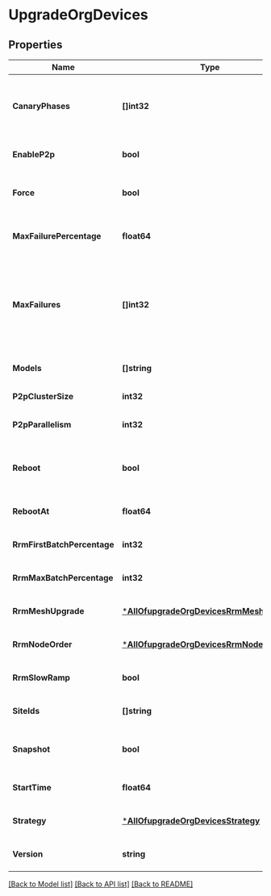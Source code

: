 # UpgradeOrgDevices

## Properties
Name | Type | Description | Notes
------------ | ------------- | ------------- | -------------
**CanaryPhases** | **[]int32** | phases for canary deployment. Each phase represents percentage of devices that need to be upgraded in that phase. | [optional] [default to [1,10,50,100]]
**EnableP2p** | **bool** | whether to allow local AP-to-AP FW upgrade | [optional] [default to null]
**Force** | **bool** | true will force upgrade when requested version is same as running version | [optional] [default to false]
**MaxFailurePercentage** | **float64** | percentage of failures allowed across the entire upgrade(not applicable for &#x60;big_bang&#x60;) | [optional] [default to 5]
**MaxFailures** | **[]int32** | number of failures allowed within each phase. Only applicable for &#x60;canary&#x60;. Array length should be same as &#x60;canary_phases&#x60;. Will be used if provided, else &#x60;max_failure_percentage&#x60; will be used | [optional] [default to null]
**Models** | **[]string** |  | [optional] [default to null]
**P2pClusterSize** | **int32** |  | [optional] [default to 10]
**P2pParallelism** | **int32** | number of parallel p2p download batches to creat | [optional] [default to null]
**Reboot** | **bool** | Reboot device immediately after upgrade is completed (Available on Junos OS devices) | [optional] [default to false]
**RebootAt** | **float64** | reboot start time in epoch seconds, default is &#x60;start_time&#x60; | [optional] [default to null]
**RrmFirstBatchPercentage** | **int32** | percentage of AP’s that need to be present in the first rrm batch | [optional] [default to null]
**RrmMaxBatchPercentage** | **int32** | max percentage of AP’s that need to be present in each rrm batch | [optional] [default to null]
**RrmMeshUpgrade** | [***AllOfupgradeOrgDevicesRrmMeshUpgrade**](AllOfupgradeOrgDevicesRrmMeshUpgrade.md) |  | [optional] [default to null]
**RrmNodeOrder** | [***AllOfupgradeOrgDevicesRrmNodeOrder**](AllOfupgradeOrgDevicesRrmNodeOrder.md) |  | [optional] [default to null]
**RrmSlowRamp** | **bool** | true will make rrm batch sizes slowly ramp up | [optional] [default to null]
**SiteIds** | **[]string** |  | [optional] [default to null]
**Snapshot** | **bool** | Perform recovery snapshot after device is rebooted (Available on Junos OS devices) | [optional] [default to false]
**StartTime** | **float64** | upgrade start time in epoch seconds, default is now | [optional] [default to null]
**Strategy** | [***AllOfupgradeOrgDevicesStrategy**](AllOfupgradeOrgDevicesStrategy.md) |  | [optional] [default to null]
**Version** | **string** | specific version / stable | [optional] [default to latest]

[[Back to Model list]](../README.md#documentation-for-models) [[Back to API list]](../README.md#documentation-for-api-endpoints) [[Back to README]](../README.md)


